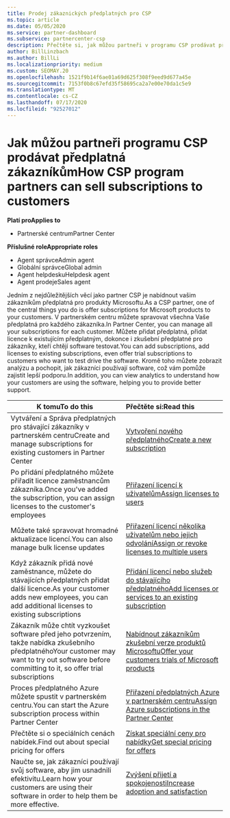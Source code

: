 ```yaml
---
title: Prodej zákaznických předplatných pro CSP
ms.topic: article
ms.date: 05/05/2020
ms.service: partner-dashboard
ms.subservice: partnercenter-csp
description: Přečtěte si, jak můžou partneři v programu CSP prodávat předplatná zákazníkům a spravovat je prostřednictvím partnerského centra.
author: BillLinzbach
ms.author: BillLi
ms.localizationpriority: medium
ms.custom: SEOMAY.20
ms.openlocfilehash: 1521f9b14f6ae01a69d625f308f9eed9d677a45e
ms.sourcegitcommit: 7153f0b8c67efd35f58695ca2a7e00e70da1c5e9
ms.translationtype: MT
ms.contentlocale: cs-CZ
ms.lasthandoff: 07/17/2020
ms.locfileid: "92527012"
---
```

# <a name="how-csp-program-partners-can-sell-subscriptions-to-customers"></a><span data-ttu-id="54489-103">Jak můžou partneři programu CSP prodávat předplatná zákazníkům</span><span class="sxs-lookup"><span data-stu-id="54489-103">How CSP program partners can sell subscriptions to customers</span></span>

<span data-ttu-id="54489-104">**Platí pro**</span><span class="sxs-lookup"><span data-stu-id="54489-104">**Applies to**</span></span>

-  <span data-ttu-id="54489-105">Partnerské centrum</span><span class="sxs-lookup"><span data-stu-id="54489-105">Partner Center</span></span>

<span data-ttu-id="54489-106">**Příslušné role**</span><span class="sxs-lookup"><span data-stu-id="54489-106">**Appropriate roles**</span></span>

- <span data-ttu-id="54489-107">Agent správce</span><span class="sxs-lookup"><span data-stu-id="54489-107">Admin agent</span></span>
- <span data-ttu-id="54489-108">Globální správce</span><span class="sxs-lookup"><span data-stu-id="54489-108">Global admin</span></span>
- <span data-ttu-id="54489-109">Agent helpdesku</span><span class="sxs-lookup"><span data-stu-id="54489-109">Helpdesk agent</span></span>
- <span data-ttu-id="54489-110">Agent prodeje</span><span class="sxs-lookup"><span data-stu-id="54489-110">Sales agent</span></span>

<span data-ttu-id="54489-111">Jedním z nejdůležitějších věcí jako partner CSP je nabídnout vašim zákazníkům předplatná pro produkty Microsoftu.</span><span class="sxs-lookup"><span data-stu-id="54489-111">As a CSP partner, one of the central things you do is offer subscriptions for Microsoft products to your customers.</span></span> <span data-ttu-id="54489-112">V partnerském centru můžete spravovat všechna Vaše předplatná pro každého zákazníka.</span><span class="sxs-lookup"><span data-stu-id="54489-112">In Partner Center, you can manage all your subscriptions for each customer.</span></span> <span data-ttu-id="54489-113">Můžete přidat předplatná, přidat licence k existujícím předplatným, dokonce i zkušební předplatné pro zákazníky, kteří chtějí software testovat.</span><span class="sxs-lookup"><span data-stu-id="54489-113">You can add subscriptions, add licenses to existing subscriptions, even offer trial subscriptions to customers who want to test drive the software.</span></span> <span data-ttu-id="54489-114">Kromě toho můžete zobrazit analýzu a pochopit, jak zákazníci používají software, což vám pomůže zajistit lepší podporu.</span><span class="sxs-lookup"><span data-stu-id="54489-114">In addition, you can view analytics to understand how your customers are using the software, helping you to provide better support.</span></span>

|<span data-ttu-id="54489-115">**K tomu**</span><span class="sxs-lookup"><span data-stu-id="54489-115">**To do this**</span></span>   |<span data-ttu-id="54489-116">**Přečtěte si:**</span><span class="sxs-lookup"><span data-stu-id="54489-116">**Read this**</span></span>   |
|----------------------|:----------------------|
|<span data-ttu-id="54489-117">Vytváření a Správa předplatných pro stávající zákazníky v partnerském centru</span><span class="sxs-lookup"><span data-stu-id="54489-117">Create and manage subscriptions for existing customers in Partner Center</span></span>|[<span data-ttu-id="54489-118">Vytvoření nového předplatného</span><span class="sxs-lookup"><span data-stu-id="54489-118">Create a new subscription</span></span>](create-a-new-subscription.md)|
|<span data-ttu-id="54489-119">Po přidání předplatného můžete přiřadit licence zaměstnancům zákazníka.</span><span class="sxs-lookup"><span data-stu-id="54489-119">Once you've added the subscription, you can assign licenses to the customer's employees</span></span>  |[<span data-ttu-id="54489-120">Přiřazení licencí k uživatelům</span><span class="sxs-lookup"><span data-stu-id="54489-120">Assign licenses to users</span></span>](assign-licenses-to-users.md)|
|<span data-ttu-id="54489-121">Můžete také spravovat hromadné aktualizace licencí.</span><span class="sxs-lookup"><span data-stu-id="54489-121">You can also manage bulk license updates</span></span>   |[<span data-ttu-id="54489-122">Přiřazení licencí několika uživatelům nebo jejich odvolání</span><span class="sxs-lookup"><span data-stu-id="54489-122">Assign or revoke licenses to multiple users</span></span>](bulk-license-provisioning-for-multiple-users.md)|
|<span data-ttu-id="54489-123">Když zákazník přidá nové zaměstnance, můžete do stávajících předplatných přidat další licence.</span><span class="sxs-lookup"><span data-stu-id="54489-123">As your customer adds new employees, you can add additional licenses to existing subscriptions</span></span>   |[<span data-ttu-id="54489-124">Přidání licencí nebo služeb do stávajícího předplatného</span><span class="sxs-lookup"><span data-stu-id="54489-124">Add licenses or services to an existing subscription</span></span>](add-licenses-or-services-to-an-existing-subscription.md)|
|<span data-ttu-id="54489-125">Zákazník může chtít vyzkoušet software před jeho potvrzením, takže nabídka zkušebního předplatného</span><span class="sxs-lookup"><span data-stu-id="54489-125">Your customer may want to try out software before committing to it, so offer trial subscriptions</span></span>    |[<span data-ttu-id="54489-126">Nabídnout zákazníkům zkušební verze produktů Microsoftu</span><span class="sxs-lookup"><span data-stu-id="54489-126">Offer your customers trials of Microsoft products</span></span>](offer-your-customers-trials-of-microsoft-products.md)|
|<span data-ttu-id="54489-127">Proces předplatného Azure můžete spustit v partnerském centru.</span><span class="sxs-lookup"><span data-stu-id="54489-127">You can start the Azure subscription process within Partner Center</span></span>   |[<span data-ttu-id="54489-128">Přiřazení předplatných Azure v partnerském centru</span><span class="sxs-lookup"><span data-stu-id="54489-128">Assign Azure subscriptions in the Partner Center</span></span>](assign-azure-subscriptions.md)|
|<span data-ttu-id="54489-129">Přečtěte si o speciálních cenách nabídek.</span><span class="sxs-lookup"><span data-stu-id="54489-129">Find out about special pricing for offers</span></span>   |[<span data-ttu-id="54489-130">Získat speciální ceny pro nabídky</span><span class="sxs-lookup"><span data-stu-id="54489-130">Get special pricing for offers</span></span>](get-special-pricing-for-offers.md)|
|<span data-ttu-id="54489-131">Naučte se, jak zákazníci používají svůj software, aby jim usnadnili efektivitu.</span><span class="sxs-lookup"><span data-stu-id="54489-131">Learn how your customers are using their software in order to help them be more effective.</span></span>   | [<span data-ttu-id="54489-132">Zvýšení přijetí a spokojenosti</span><span class="sxs-lookup"><span data-stu-id="54489-132">Increase adoption and satisfaction</span></span>](increasing-adoption-and-satisfaction.md)   |
